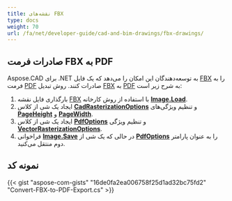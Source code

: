 ```yaml
---
title: نقشه‌های FBX
type: docs
weight: 70
url: /fa/net/developer-guide/cad-and-bim-drawings/fbx-drawings/
---
```


## **صادرات فرمت FBX به PDF**

Aspose.CAD برای .NET به توسعه‌دهندگان این امکان را می‌دهد که یک فایل [FBX](https://docs.fileformat.com/3d/fbx/) را به فرمت [PDF](https://docs.fileformat.com/pdf/) صادرات کنند. روش تبدیل [FBX](https://docs.fileformat.com/3d/fbx/) به [PDF](https://docs.fileformat.com/pdf/) به شرح زیر است:

1. بارگذاری فایل نقشه [FBX](https://docs.fileformat.com/3d/fbx/) با استفاده از روش کارخانه [**Image.Load**](https://reference.aspose.com/cad/net/aspose.cad.image/load/methods/2).
1. ایجاد یک شی از کلاس [**CadRasterizationOptions**](https://reference.aspose.com/cad/net/aspose.cad.imageoptions/cadrasterizationoptions) و تنظیم ویژگی‌های [**PageHeight**](https://reference.aspose.com/cad/net/aspose.cad.imageoptions/vectorrasterizationoptions/properties/pageheight) و [**PageWidth**](https://reference.aspose.com/cad/net/aspose.cad.imageoptions/vectorrasterizationoptions/properties/pagewidth).
1. ایجاد یک شی از کلاس [**PdfOptions**](https://reference.aspose.com/cad/net/aspose.cad.imageoptions/pdfoptions) و تنظیم ویژگی [**VectorRasterizationOptions**](https://reference.aspose.com/cad/net/aspose.cad.imageoptions/vectorrasterizationoptions).
1. فراخوانی [**Image.Save**](https://reference.aspose.com/cad/net/aspose.cad/image/methods/save/index) در حالی که یک شی از [**PdfOptions**](https://reference.aspose.com/cad/net/aspose.cad.imageoptions/pdfoptions) را به عنوان پارامتر دوم منتقل می‌کنید.

## نمونه کد

{{< gist "aspose-com-gists" "16de0fa2ea006758f25d1ad32bc75fd2" "Convert-FBX-to-PDF-Export.cs" >}}

